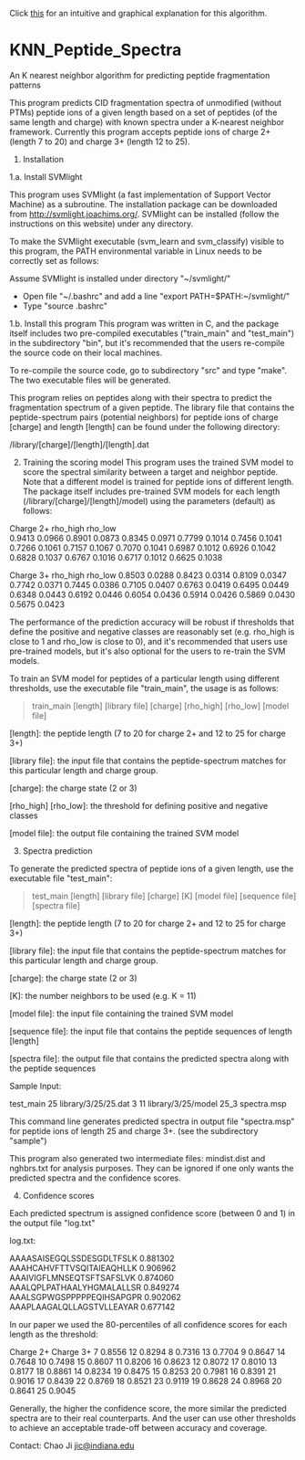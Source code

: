 Click [this](https://github.com/chao-ji/KNN_Peptide_Spectra/blob/master/From%20peptide%20and%20spectrum%20to%20user%20and%20item.ipynb) for an intuitive and graphical explanation for this algorithm.

# KNN_Peptide_Spectra
An K nearest neighbor algorithm for predicting peptide fragmentation patterns

This program predicts CID fragmentation spectra of unmodified (without PTMs) peptide ions of a given length based on a set of peptides (of the same length and charge) with known spectra under a K-nearest neighbor framework. Currently this program accepts peptide ions of charge 2+ (length 7 to 20) and charge 3+ (length 12 to 25).

1. Installation

1.a. Install SVMlight 

This program uses SVMlight (a fast implementation of Support Vector Machine) as a subroutine. The installation package can be downloaded from http://svmlight.joachims.org/. SVMlight can be installed (follow the instructions on this website) under any directory. 

To make the SVMlight executable (svm_learn and svm_classify) visible to this program, the PATH environmental variable in Linux needs to be correctly set as follows: 

Assume SVMlight is installed under directory "\~/svmlight/"

* Open file "~/.bashrc" and add a line "export PATH=$PATH:~/svmlight/"
* Type "source .bashrc"

1.b. Install this program
This program was written in C, and the package itself includes two pre-compiled executables ("train_main" and "test_main") in the subdirectory "bin", but it's recommended that the users re-compile the source code on their local machines.

To re-compile the source code, go to subdirectory "src" and type "make". The two executable files will be generated.

This program relies on peptides along with their spectra to predict the fragmentation spectrum of a given peptide.  The library file that contains the peptide-spectrum pairs (potential neighbors) for peptide ions of charge [charge] and length [length] can be found under the following directory:

/library/[charge]/[length]/[length].dat

2. Training the scoring model 
This program uses the trained SVM model to score the spectral similarity between a target and neighbor peptide. Note that a different model is trained for peptide ions of different length. The package itself includes pre-trained SVM models for each length (/library/[charge]/[length]/model) using the parameters (default) as follows:

Charge 2+
rho_high		rho_low		
0.9413			0.0966
0.8901			0.0873
0.8345			0.0971
0.7799			0.1014
0.7456			0.1041
0.7266			0.1061
0.7157			0.1067
0.7070			0.1041
0.6987			0.1012
0.6926			0.1042
0.6828			0.1037
0.6767			0.1016
0.6717			0.1012
0.6625			0.1038

Charge 3+
rho_high		rho_low
0.8503			0.0288
0.8423			0.0314
0.8109			0.0347
0.7742			0.0371
0.7445			0.0386
0.7105			0.0407
0.6763			0.0419
0.6495			0.0449
0.6348			0.0443
0.6192			0.0446
0.6054			0.0436
0.5914			0.0426
0.5869			0.0430
0.5675			0.0423

The performance of the prediction accuracy will be robust if thresholds that define the positive and negative classes are reasonably set (e.g. rho_high is close to 1 and rho_low is close to 0), and it's recommended that users use pre-trained models, but it's also optional for the users to re-train the SVM models.

To train an SVM model for peptides of a particular length using different thresholds, use the executable file "train_main", the usage is as follows:

> train_main [length] [library file] [charge] [rho_high] [rho_low] [model file]

[length]: the peptide length (7 to 20 for charge 2+ and 12 to 25 for charge 3+)

[library file]: the input file that contains the peptide-spectrum matches for this particular length and charge group.

[charge]: the charge state (2 or 3)

[rho_high] [rho_low]: the threshold for defining positive and negative classes

[model file]: the output file containing the trained SVM model

 
3. Spectra prediction

To generate the predicted spectra of peptide ions of a given length, use the executable file "test_main": 

> test_main [length] [library file] [charge] [K] [model file] [sequence file] [spectra file]

[length]: the peptide length (7 to 20 for charge 2+ and 12 to 25 for charge 3+)

[library file]: the input file that contains the peptide-spectrum matches for this particular length and charge group.

[charge]: the charge state (2 or 3)

[K]: the number neighbors to be used (e.g. K = 11)

[model file]: the input file containing the trained SVM model 

[sequence file]: the input file that contains the peptide sequences of length [length]

[spectra file]: the output file that contains the predicted spectra along with the peptide sequences

Sample Input:

test_main 25   library/3/25/25.dat   3   11  library/3/25/model  25_3  spectra.msp

This command line generates predicted spectra in output file "spectra.msp" for peptide ions of length 25 and charge 3+. (see the subdirectory "sample")

This program also generated two intermediate files: mindist.dist and nghbrs.txt for analysis purposes. They can be ignored if one only wants the predicted spectra and the confidence scores.

4. Confidence scores

Each predicted spectrum is assigned confidence score (between 0 and 1) in the output file "log.txt"

log.txt:

AAAASAISEGQLSSDESGDLTFSLK       0.881302
AAAHCAHVFTTVSQITAIEAQHLLK       0.906962
AAAIVIGFLMNSEQTSFTSAFSLVK       0.874060
AAALQPLPATHAALYHGMALALLSR       0.849274
AAALSGPWGSPPPPPEQIHSAPGPR       0.902062
AAAPLAAGALQLLAGSTVLLEAYAR       0.677142

In our paper we used the 80-percentiles of all confidence scores for each length as the threshold:

Charge 2+		Charge 3+
7	0.8556		12	0.8294
8	0.7316		13	0.7704
9	0.8647		14	0.7648
10	0.7498		15	0.8607
11	0.8206		16	0.8623
12	0.8072		17	0.8010
13	0.8177		18	0.8861
14	0.8234		19	0.8475
15	0.8253		20	0.7981
16	0.8391		21	0.9016
17	0.8439		22	0.8769
18	0.8521		23	0.9119
19	0.8628		24	0.8968
20	0.8641		25	0.9045

Generally, the higher the confidence score, the more similar the predicted spectra are to their real counterparts. And the user can use other thresholds to achieve an acceptable trade-off between accuracy and coverage.

Contact: Chao Ji
jic@indiana.edu


